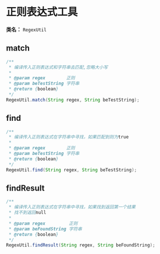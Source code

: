 #  正则表达式工具
**类名：** `RegexUtil`

## match
```java
/**
 * 编译传入正则表达式和字符串去匹配,忽略大小写
 *
 * @param regex        正则
 * @param beTestString 字符串
 * @return {boolean}
 */
RegexUtil.match(String regex, String beTestString);
```

## find
```java
/**
 * 编译传入正则表达式在字符串中寻找，如果匹配到则为true
 *
 * @param regex        正则
 * @param beTestString 字符串
 * @return {boolean}
 */
RegexUtil.find(String regex, String beTestString);
```

## findResult
```java
/**
 * 编译传入正则表达式在字符串中寻找，如果找到返回第一个结果
 * 找不到返回null
 *
 * @param regex         正则
 * @param beFoundString 字符串
 * @return {boolean}
 */
RegexUtil.findResult(String regex, String beFoundString);
```

